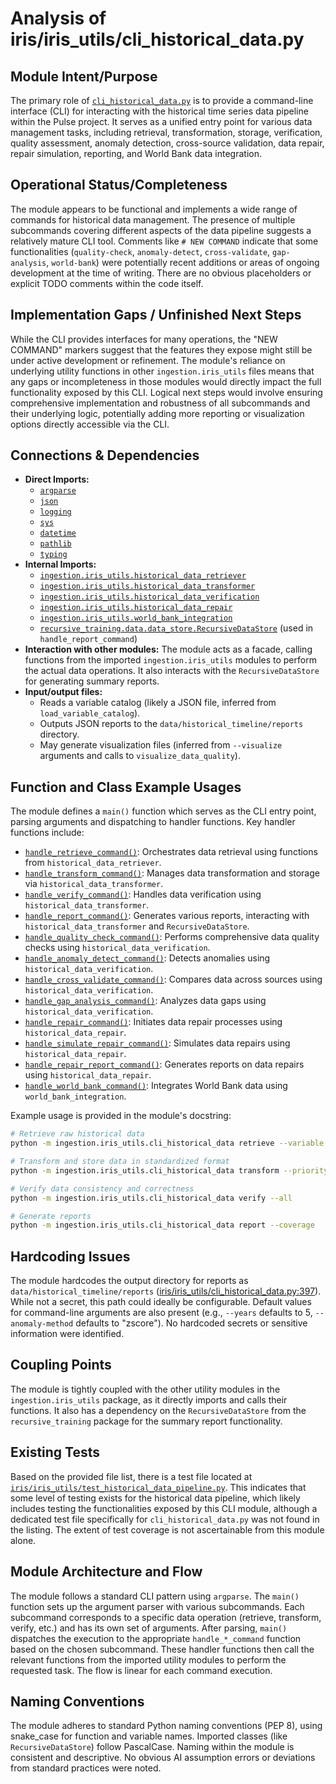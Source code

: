 # Analysis of iris/iris_utils/cli_historical_data.py

## Module Intent/Purpose

The primary role of [`cli_historical_data.py`](iris/iris_utils/cli_historical_data.py) is to provide a command-line interface (CLI) for interacting with the historical time series data pipeline within the Pulse project. It serves as a unified entry point for various data management tasks, including retrieval, transformation, storage, verification, quality assessment, anomaly detection, cross-source validation, data repair, repair simulation, reporting, and World Bank data integration.

## Operational Status/Completeness

The module appears to be functional and implements a wide range of commands for historical data management. The presence of multiple subcommands covering different aspects of the data pipeline suggests a relatively mature CLI tool. Comments like `# NEW COMMAND` indicate that some functionalities (`quality-check`, `anomaly-detect`, `cross-validate`, `gap-analysis`, `world-bank`) were potentially recent additions or areas of ongoing development at the time of writing. There are no obvious placeholders or explicit TODO comments within the code itself.

## Implementation Gaps / Unfinished Next Steps

While the CLI provides interfaces for many operations, the "NEW COMMAND" markers suggest that the features they expose might still be under active development or refinement. The module's reliance on underlying utility functions in other `ingestion.iris_utils` files means that any gaps or incompleteness in those modules would directly impact the full functionality exposed by this CLI. Logical next steps would involve ensuring comprehensive implementation and robustness of all subcommands and their underlying logic, potentially adding more reporting or visualization options directly accessible via the CLI.

## Connections & Dependencies

*   **Direct Imports:**
    *   [`argparse`](https://docs.python.org/3/library/argparse.html)
    *   [`json`](https://docs.python.org/3/library/json.html)
    *   [`logging`](https://docs.python.org/3/library/logging.html)
    *   [`sys`](https://docs.python.org/3/library/sys.html)
    *   [`datetime`](https://docs.python.org/3/library/datetime.html)
    *   [`pathlib`](https://docs.python.org/3/library/pathlib.html)
    *   [`typing`](https://docs.python.org/3/library/typing.html)
*   **Internal Imports:**
    *   [`ingestion.iris_utils.historical_data_retriever`](iris/iris_utils/historical_data_retriever.py)
    *   [`ingestion.iris_utils.historical_data_transformer`](iris/iris_utils/historical_data_transformer.py)
    *   [`ingestion.iris_utils.historical_data_verification`](iris/iris_utils/historical_data_verification.py)
    *   [`ingestion.iris_utils.historical_data_repair`](iris/iris_utils/historical_data_repair.py)
    *   [`ingestion.iris_utils.world_bank_integration`](iris/iris_utils/world_bank_integration.py)
    *   [`recursive_training.data.data_store.RecursiveDataStore`](recursive_training/data/data_store.py) (used in `handle_report_command`)
*   **Interaction with other modules:** The module acts as a facade, calling functions from the imported `ingestion.iris_utils` modules to perform the actual data operations. It also interacts with the `RecursiveDataStore` for generating summary reports.
*   **Input/output files:**
    *   Reads a variable catalog (likely a JSON file, inferred from `load_variable_catalog`).
    *   Outputs JSON reports to the `data/historical_timeline/reports` directory.
    *   May generate visualization files (inferred from `--visualize` arguments and calls to `visualize_data_quality`).

## Function and Class Example Usages

The module defines a `main()` function which serves as the CLI entry point, parsing arguments and dispatching to handler functions. Key handler functions include:

*   [`handle_retrieve_command()`](iris/iris_utils/cli_historical_data.py:82): Orchestrates data retrieval using functions from `historical_data_retriever`.
*   [`handle_transform_command()`](iris/iris_utils/cli_historical_data.py:176): Manages data transformation and storage via `historical_data_transformer`.
*   [`handle_verify_command()`](iris/iris_utils/cli_historical_data.py:251): Handles data verification using `historical_data_transformer`.
*   [`handle_report_command()`](iris/iris_utils/cli_historical_data.py:323): Generates various reports, interacting with `historical_data_transformer` and `RecursiveDataStore`.
*   [`handle_quality_check_command()`](iris/iris_utils/cli_historical_data.py:415): Performs comprehensive data quality checks using `historical_data_verification`.
*   [`handle_anomaly_detect_command()`](iris/iris_utils/cli_historical_data.py:526): Detects anomalies using `historical_data_verification`.
*   [`handle_cross_validate_command()`](iris/iris_utils/cli_historical_data.py:586): Compares data across sources using `historical_data_verification`.
*   [`handle_gap_analysis_command()`](iris/iris_utils/cli_historical_data.py:1007): Analyzes data gaps using `historical_data_verification`.
*   [`handle_repair_command()`](iris/iris_utils/cli_historical_data.py:645): Initiates data repair processes using `historical_data_repair`.
*   [`handle_simulate_repair_command()`](iris/iris_utils/cli_historical_data.py:747): Simulates data repairs using `historical_data_repair`.
*   [`handle_repair_report_command()`](iris/iris_utils/cli_historical_data.py:801): Generates reports on data repairs using `historical_data_repair`.
*   [`handle_world_bank_command()`](iris/iris_utils/cli_historical_data.py:955): Integrates World Bank data using `world_bank_integration`.

Example usage is provided in the module's docstring:
```bash
# Retrieve raw historical data
python -m ingestion.iris_utils.cli_historical_data retrieve --variable spx_close

# Transform and store data in standardized format
python -m ingestion.iris_utils.cli_historical_data transform --priority 1

# Verify data consistency and correctness
python -m ingestion.iris_utils.cli_historical_data verify --all

# Generate reports
python -m ingestion.iris_utils.cli_historical_data report --coverage
```

## Hardcoding Issues

The module hardcodes the output directory for reports as `data/historical_timeline/reports` ([iris/iris_utils/cli_historical_data.py:397](iris/iris_utils/cli_historical_data.py:397)). While not a secret, this path could ideally be configurable. Default values for command-line arguments are also present (e.g., `--years` defaults to 5, `--anomaly-method` defaults to "zscore"). No hardcoded secrets or sensitive information were identified.

## Coupling Points

The module is tightly coupled with the other utility modules in the `ingestion.iris_utils` package, as it directly imports and calls their functions. It also has a dependency on the `RecursiveDataStore` from the `recursive_training` package for the summary report functionality.

## Existing Tests

Based on the provided file list, there is a test file located at [`iris/iris_utils/test_historical_data_pipeline.py`](iris/iris_utils/test_historical_data_pipeline.py). This indicates that some level of testing exists for the historical data pipeline, which likely includes testing the functionalities exposed by this CLI module, although a dedicated test file specifically for `cli_historical_data.py` was not found in the listing. The extent of test coverage is not ascertainable from this module alone.

## Module Architecture and Flow

The module follows a standard CLI pattern using `argparse`. The `main()` function sets up the argument parser with various subcommands. Each subcommand corresponds to a specific data operation (retrieve, transform, verify, etc.) and has its own set of arguments. After parsing, `main()` dispatches the execution to the appropriate `handle_*_command` function based on the chosen subcommand. These handler functions then call the relevant functions from the imported utility modules to perform the requested task. The flow is linear for each command execution.

## Naming Conventions

The module adheres to standard Python naming conventions (PEP 8), using snake_case for function and variable names. Imported classes (like `RecursiveDataStore`) follow PascalCase. Naming within the module is consistent and descriptive. No obvious AI assumption errors or deviations from standard practices were noted.